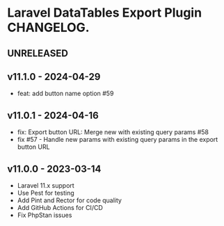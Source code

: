 # Laravel DataTables Export Plugin CHANGELOG.

## UNRELEASED

## v11.1.0 - 2024-04-29

- feat: add button name option #59

## v11.0.1 - 2024-04-16

- fix: Export button URL: Merge new with existing query params #58
- fix #57 - Handle new params with existing query params in the export button URL

## v11.0.0 - 2023-03-14

- Laravel 11.x support
- Use Pest for testing
- Add Pint and Rector for code quality
- Add GitHub Actions for CI/CD
- Fix PhpStan issues
